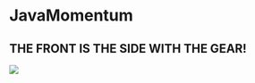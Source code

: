 # JavaMomentum
## THE FRONT IS THE SIDE WITH THE GEAR!
 ![](https://travis-ci.org/NoMod-Programming/JavaMomentum.svg?branch=master)
